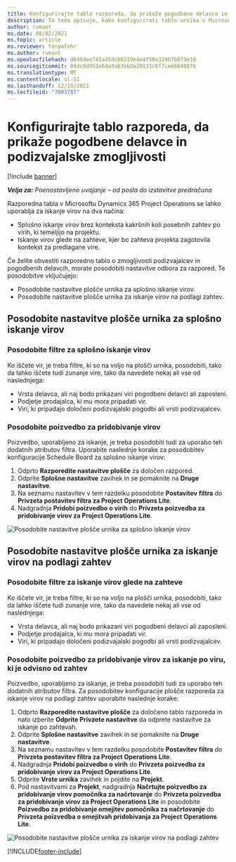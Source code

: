 ```yaml
---
title: Konfigurirajte tablo razporeda, da prikaže pogodbene delavce in podizvajalske zmogljivosti
description: Ta tema opisuje, kako konfigurirati tablo urnika v Microsoftu Dynamics 365 Project Operations za prikaz zmogljivosti virov podizvajalcev pri kadrovskih zahtevah po virih projekta.
author: rumant
ms.date: 08/02/2021
ms.topic: article
ms.reviewer: tonyafehr
ms.author: rumant
ms.openlocfilehash: d645dee741a45dcb0219e4e4f58a329b7b873e10
ms.sourcegitcommit: 04dc8d952e6da3ab3eb2a20131c6f7cee6040876
ms.translationtype: MT
ms.contentlocale: sl-SI
ms.lasthandoff: 12/10/2021
ms.locfileid: "7903787"
---
```

# <a name="configure-schedule-board-to-show-contract-workers-and-subcontracted-capacity"></a>Konfigurirajte tablo razporeda, da prikaže pogodbene delavce in podizvajalske zmogljivosti 

[!include [banner](../../includes/dataverse-preview.md)]

_**Velja za:** Poenostavljeno uvajanje – od posla do izstavitve predračuna_

Razporedna tabla v Microsoftu Dynamics 365 Project Operations se lahko uporablja za iskanje virov na dva načina:

- Splošno iskanje virov brez konteksta kakršnih koli posebnih zahtev po virih, ki temeljijo na projektu.
- Iskanje virov glede na zahteve, kjer bo zahteva projekta zagotovila kontekst za predlagane vire.

Če želite obvestiti razporedno tablo o zmogljivosti podizvajalcev in pogodbenih delavcih, morate posodobiti nastavitve odbora za razpored. Te posodobitve vključujejo: 
- Posodobite nastavitve plošče urnika za splošno iskanje virov.
- Posodobite nastavitve plošče urnika za iskanje virov na podlagi zahtev.

## <a name="update-schedule-board-settings-for-general-resource-search"></a>Posodobite nastavitve plošče urnika za splošno iskanje virov
### <a name="update-filters-for-general-resource-search"></a>Posodobite filtre za splošno iskanje virov
Ko iščete vir, je treba filtre, ki so na voljo na plošči urnika, posodobiti, tako da lahko iščete tudi zunanje vire, tako da navedete nekaj ali vse od naslednjega:
  - Vrsta delavca, ali naj bodo prikazani viri pogodbeni delavci ali zaposleni.
  - Podjetje prodajalca, ki mu mora pripadati vir.
  - Viri, ki pripadajo določeni podizvajalski pogodbi ali vrsti podizvajalcev.
    
### <a name="update-retrieve-resource-query"></a>Posodobite poizvedbo za pridobivanje virov
Poizvedbo, uporabljeno za iskanje, je treba posodobiti tudi za uporabo teh dodatnih atributov filtra. Uporabite naslednje korake za posodobitev konfiguracije Schedule Board za splošno iskanje virov:  
1. Odprto **Razporedite nastavitve plošče** za določen razpored.
2. Odprite **Splošne nastavitve** zavihek in se pomaknite na **Druge nastavitve**.
3. Na seznamu nastavitev v tem razdelku posodobite **Postavitev filtra** do **Privzeta postavitev filtra za Project Operations Lite**.
4. Nadgradnja **Pridobi poizvedbo o virih** do **Privzeta poizvedba za pridobivanje virov za Project Operations Lite**.

![Posodobite nastavitve plošče urnika za splošno iskanje virov](../media/BoardSettings.png)  

## <a name="update-schedule-board-settings-for-requirementbased-resource-search"></a>Posodobite nastavitve plošče urnika za iskanje virov na podlagi zahtev
### <a name="update-filters-for-requirement-specific-resource-search"></a>Posodobite filtre za iskanje virov glede na zahteve 
Ko iščete vir, je treba filtre, ki so na voljo na plošči urnika, posodobiti, tako da lahko iščete tudi zunanje vire, tako da navedete nekaj ali vse od naslednjega:
 - Vrsta delavca, ali naj bodo prikazani viri pogodbeni delavci ali zaposleni.
 - Podjetje prodajalca, ki mu mora pripadati vir.
 - Viri, ki pripadajo določeni podizvajalski pogodbi ali vrsti podizvajalcev.

### <a name="update-retrieve-resource-query-for-requirement-specific-resource-search"></a>Posodobite poizvedbo za pridobivanje virov za iskanje po viru, ki je odvisno od zahtev 
Poizvedbo, uporabljeno za iskanje, je treba posodobiti tudi za uporabo teh dodatnih atributov filtra. Za posodobitev konfiguracije plošče razporeda za iskanje virov na podlagi zahtev uporabite naslednje korake:

1. Odprto **Razporedite nastavitve plošče** za določeno tablo razporeda in nato izberite **Odprite Privzete nastavitve** da odprete nastavitve za iskanje po zahtevah.
2. Odprite **Splošne nastavitve** zavihek in se pomaknite na **Druge nastavitve**.
3. Na seznamu nastavitev v tem razdelku posodobite **Postavitev filtra** do **Privzeta postavitev filtra za Project Operations Lite**.
4. Nadgradnja **Pridobi poizvedbo o virih** do **Privzeta poizvedba za pridobivanje virov za Project Operations Lite**.
5. Odprite **Vrste urnika** zavihek in pojdite na **Projekt**.
6. Pod nastavitvami za **Projekt**, nadgradnja **Načrtujte poizvedbo za pridobivanje virov pomočnika za načrtovanje** do **Privzeta poizvedba za pridobivanje virov za Project Operations Lite** in posodobite **Poizvedbo za pridobivanje omejitev pomočnika za načrtovanje** do **Privzeta poizvedba o omejitvah pridobivanja za Project Operations Lite**.

![Posodobite nastavitve plošče urnika za iskanje virov na podlagi zahtev](../media/SASettings.png)  

[!INCLUDE[footer-include](../../includes/footer-banner.md)]
